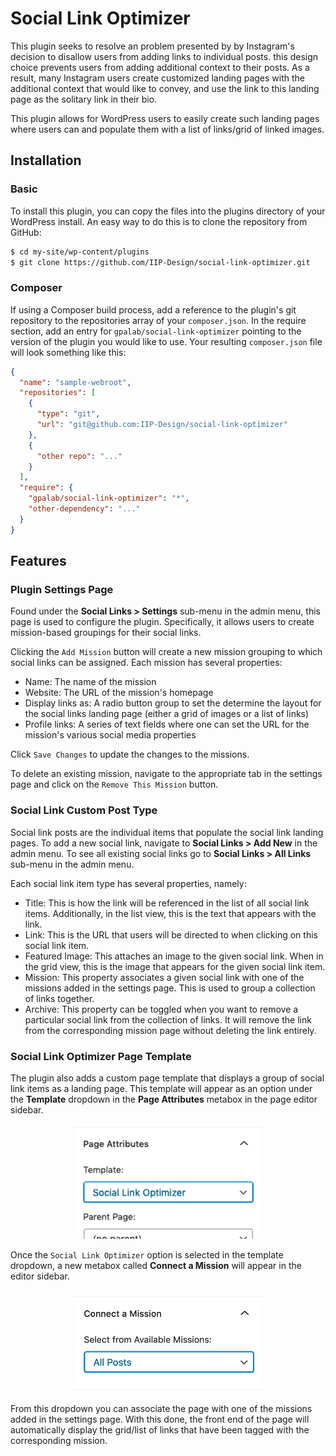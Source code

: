# Social Link Optimizer

This plugin seeks to resolve an problem presented by by Instagram's decision to disallow users from adding links to individual posts. this design choice prevents users from adding additional context to their posts. As a result, many Instagram users create customized landing pages with the additional context that would like to convey, and use the link to this landing page as the solitary link in their bio.

This plugin allows for WordPress users to easily create such landing pages where users can and populate them with a list of links/grid of linked images.

## Installation

### Basic

To install this plugin, you can copy the files into the plugins directory of your WordPress install. An easy way to do this is to clone the repository from GitHub:

```bash
$ cd my-site/wp-content/plugins
$ git clone https://github.com/IIP-Design/social-link-optimizer.git
```

### Composer

If using a Composer build process, add a reference to the plugin's git repository to the repositories array of your `composer.json`. In the require section, add an entry for `gpalab/social-link-optimizer` pointing to the version of the plugin you would like to use. Your resulting `composer.json` file will look something like this:

```json
{
  "name": "sample-webroot",
  "repositories": [
    {
      "type": "git",
      "url": "git@github.com:IIP-Design/social-link-optimizer"
    },
    {
      "other repo": "..."
    }
  ],
  "require": {
    "gpalab/social-link-optimizer": "*",
    "other-dependency": "..."
  }
}
```

## Features

### Plugin Settings Page

Found under the **Social Links > Settings** sub-menu in the admin menu, this page is used to configure the plugin. Specifically, it allows users to create mission-based groupings for their social links.

Clicking the `Add Mission` button will create a new mission grouping to which social links can be assigned. Each mission has several properties:

- Name: The name of the mission
- Website: The URL of the mission's homepage
- Display links as: A radio button group to set the determine the layout for the social links landing page (either a grid of images or a list of links)
- Profile links: A series of text fields where one can set the URL for the mission's various social media properties

Click `Save Changes` to update the changes to the missions.

To delete an existing mission, navigate to the appropriate tab in the settings page and click on the `Remove This Mission` button.

### Social Link Custom Post Type

Social link posts are the individual items that populate the social link landing pages. To add a new social link, navigate to **Social Links > Add New** in the admin menu. To see all existing social links go to **Social Links > All Links** sub-menu in the admin menu.

Each social link item type has several properties, namely:

- Title: This is how the link will be referenced in the list of all social link items. Additionally, in the list view, this is the text that appears with the link.
- Link: This is the URL that users will be directed to when clicking on this social link item.
- Featured Image: This attaches an image to the given social link. When in the grid view, this is the image that appears for the given social link item.
- Mission: This property associates a given social link with one of the missions added in the settings page. This is used to group a collection of links together.
- Archive: This property can be toggled when you want to remove a particular social link from the collection of links. It will remove the link from the corresponding mission page without deleting the link entirely.

### Social Link Optimizer Page Template

The plugin also adds a custom page template that displays a group of social link items as a landing page. This template will appear as an option under the **Template** dropdown in the **Page Attributes** metabox in the page editor sidebar.

<p align="center">
  <img alt="Screenshoot of the page templates dropdown" src="docs/assets/page-templates-dropdown.png" width="300px" />
</p>

Once the `Social Link Optimizer` option is selected in the template dropdown, a new metabox called **Connect a Mission** will appear in the editor sidebar.

<p align="center">
  <img alt="Screenshoot of the connect a mission dropdown" src="docs/assets/connect-mission.png" width="300px" />
</p>

From this dropdown you can associate the page with one of the missions added in the settings page. With this done, the front end of the page will automatically display the grid/list of links that have been tagged with the corresponding mission.
